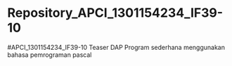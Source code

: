 # Repository_APCI_1301154234_IF39-10
#APCI_1301154234_IF39-10          Teaser DAP             Program sederhana menggunakan bahasa pemrograman pascal

